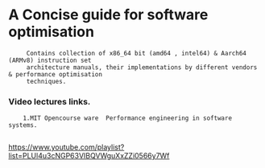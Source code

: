 # A Concise guide for software optimisation 

```
     Contains collection of x86_64 bit (amd64 , intel64) & Aarch64 (ARMv8) instruction set     
     architecture manuals, their implementations by different vendors & performance optimisation 
     techniques.  
```
### Video lectures links.
``` 
    1.MIT Opencourse ware  Performance engineering in software systems.
    
```   
   https://www.youtube.com/playlist?list=PLUl4u3cNGP63VIBQVWguXxZZi0566y7Wf

